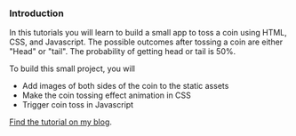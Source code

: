 ### Introduction

In this tutorials you will learn to build a small app to toss a coin using HTML, CSS, and Javascript. The possible outcomes after tossing a coin are either "Head" or "tail". The probability of getting head or tail is 50%.

To build this small project, you will

- Add images of both sides of the coin to the static assets
- Make the coin tossing effect animation in CSS
- Trigger coin toss in Javascript

[Find the tutorial on my blog](https://rezabaharvand.dev/blog/coin-toss-javascript/).
